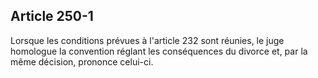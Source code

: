 Article 250-1
----
Lorsque les conditions prévues à l'article 232 sont réunies, le juge homologue
la convention réglant les conséquences du divorce et, par la même décision,
prononce celui-ci.
